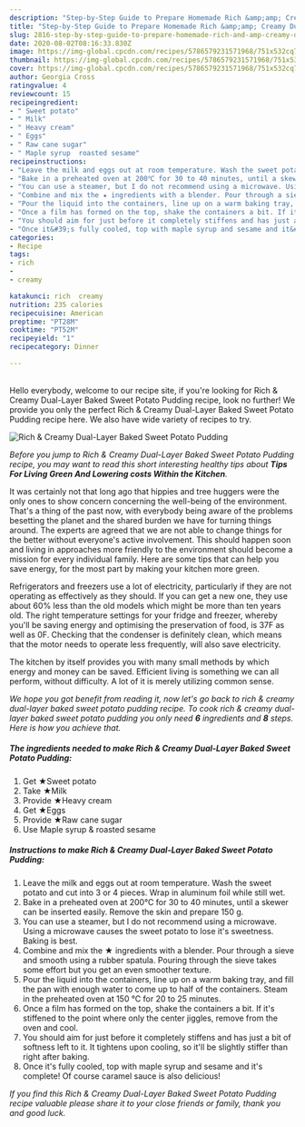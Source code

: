 ```yaml
---
description: "Step-by-Step Guide to Prepare Homemade Rich &amp;amp; Creamy Dual-Layer Baked Sweet Potato Pudding"
title: "Step-by-Step Guide to Prepare Homemade Rich &amp;amp; Creamy Dual-Layer Baked Sweet Potato Pudding"
slug: 2816-step-by-step-guide-to-prepare-homemade-rich-and-amp-creamy-dual-layer-baked-sweet-potato-pudding
date: 2020-08-02T08:16:33.830Z
image: https://img-global.cpcdn.com/recipes/5786579231571968/751x532cq70/rich-creamy-dual-layer-baked-sweet-potato-pudding-recipe-main-photo.jpg
thumbnail: https://img-global.cpcdn.com/recipes/5786579231571968/751x532cq70/rich-creamy-dual-layer-baked-sweet-potato-pudding-recipe-main-photo.jpg
cover: https://img-global.cpcdn.com/recipes/5786579231571968/751x532cq70/rich-creamy-dual-layer-baked-sweet-potato-pudding-recipe-main-photo.jpg
author: Georgia Cross
ratingvalue: 4
reviewcount: 15
recipeingredient:
- " Sweet potato"
- " Milk"
- " Heavy cream"
- " Eggs"
- " Raw cane sugar"
- " Maple syrup  roasted sesame"
recipeinstructions:
- "Leave the milk and eggs out at room temperature. Wash the sweet potato and cut into 3 or 4 pieces. Wrap in aluminum foil while still wet."
- "Bake in a preheated oven at 200℃ for 30 to 40 minutes, until a skewer can be inserted easily. Remove the skin and prepare 150 g."
- "You can use a steamer, but I do not recommend using a microwave. Using a microwave causes the sweet potato to lose it&#39;s sweetness. Baking is best."
- "Combine and mix the ★ ingredients with a blender. Pour through a sieve and smooth using a rubber spatula. Pouring through the sieve takes some effort but you get an even smoother texture."
- "Pour the liquid into the containers, line up on a warm baking tray, and fill the pan with enough water to come up to half of the containers. Steam in the preheated oven at 150 ℃ for 20 to 25 minutes."
- "Once a film has formed on the top, shake the containers a bit. If it&#39;s stiffened to the point where only the center jiggles, remove from the oven and cool."
- "You should aim for just before it completely stiffens and has just a bit of softness left to it. It tightens upon cooling, so it&#39;ll be slightly stiffer than right after baking."
- "Once it&#39;s fully cooled, top with maple syrup and sesame and it&#39;s complete! Of course caramel sauce is also delicious!"
categories:
- Recipe
tags:
- rich
- 
- creamy

katakunci: rich  creamy 
nutrition: 235 calories
recipecuisine: American
preptime: "PT28M"
cooktime: "PT52M"
recipeyield: "1"
recipecategory: Dinner

---
```

<br>
Hello everybody, welcome to our recipe site, if you're looking for Rich &amp; Creamy Dual-Layer Baked Sweet Potato Pudding recipe, look no further! We provide you only the perfect Rich &amp; Creamy Dual-Layer Baked Sweet Potato Pudding recipe here. We also have wide variety of recipes to try.
<br>


![Rich &amp; Creamy Dual-Layer Baked Sweet Potato Pudding](https://img-global.cpcdn.com/recipes/5786579231571968/751x532cq70/rich-creamy-dual-layer-baked-sweet-potato-pudding-recipe-main-photo.jpg)

<i>Before you jump to Rich &amp; Creamy Dual-Layer Baked Sweet Potato Pudding recipe, you may want to read this short interesting healthy tips about 
<strong>Tips For Living Green And Lowering costs Within the Kitchen</strong>.</i>
</br>

It was certainly not that long ago that hippies and tree huggers were the only ones to show concern concerning the well-being of the environment. That's a thing of the past now, with everybody being aware of the problems besetting the planet and the shared burden we have for turning things around. The experts are agreed that we are not able to change things for the better without everyone's active involvement. This should happen soon and living in approaches more friendly to the environment should become a mission for every individual family. Here are some tips that can help you save energy, for the most part by making your kitchen more green.

Refrigerators and freezers use a lot of electricity, particularly if they are not operating as effectively as they should. If you can get a new one, they use about 60% less than the old models which might be more than ten years old. The right temperature settings for your fridge and freezer, whereby you'll be saving energy and optimising the preservation of food, is 37F as well as 0F. Checking that the condenser is definitely clean, which means that the motor needs to operate less frequently, will also save electricity.

The kitchen by itself provides you with many small methods by which energy and money can be saved. Efficient living is something we can all perform, without difficulty. A lot of it is merely utilizing common sense.


<i>We hope you got benefit from reading it, now let's go back to rich &amp; creamy dual-layer baked sweet potato pudding recipe. To cook rich &amp; creamy dual-layer baked sweet potato pudding you only need <strong>6</strong> ingredients and <strong>8</strong> steps. Here is how you achieve that.
</i>

##### The ingredients needed to make Rich &amp; Creamy Dual-Layer Baked Sweet Potato Pudding:

1. Get  ★Sweet potato
1. Take  ★Milk
1. Provide  ★Heavy cream
1. Get  ★Eggs
1. Provide  ★Raw cane sugar
1. Use  Maple syrup &amp; roasted sesame


##### Instructions to make Rich &amp; Creamy Dual-Layer Baked Sweet Potato Pudding:

1. Leave the milk and eggs out at room temperature. Wash the sweet potato and cut into 3 or 4 pieces. Wrap in aluminum foil while still wet.
1. Bake in a preheated oven at 200℃ for 30 to 40 minutes, until a skewer can be inserted easily. Remove the skin and prepare 150 g.
1. You can use a steamer, but I do not recommend using a microwave. Using a microwave causes the sweet potato to lose it&#39;s sweetness. Baking is best.
1. Combine and mix the ★ ingredients with a blender. Pour through a sieve and smooth using a rubber spatula. Pouring through the sieve takes some effort but you get an even smoother texture.
1. Pour the liquid into the containers, line up on a warm baking tray, and fill the pan with enough water to come up to half of the containers. Steam in the preheated oven at 150 ℃ for 20 to 25 minutes.
1. Once a film has formed on the top, shake the containers a bit. If it&#39;s stiffened to the point where only the center jiggles, remove from the oven and cool.
1. You should aim for just before it completely stiffens and has just a bit of softness left to it. It tightens upon cooling, so it&#39;ll be slightly stiffer than right after baking.
1. Once it&#39;s fully cooled, top with maple syrup and sesame and it&#39;s complete! Of course caramel sauce is also delicious!


<i>If you find this Rich &amp; Creamy Dual-Layer Baked Sweet Potato Pudding recipe valuable please share it to your close friends or family, thank you and good luck.</i>

